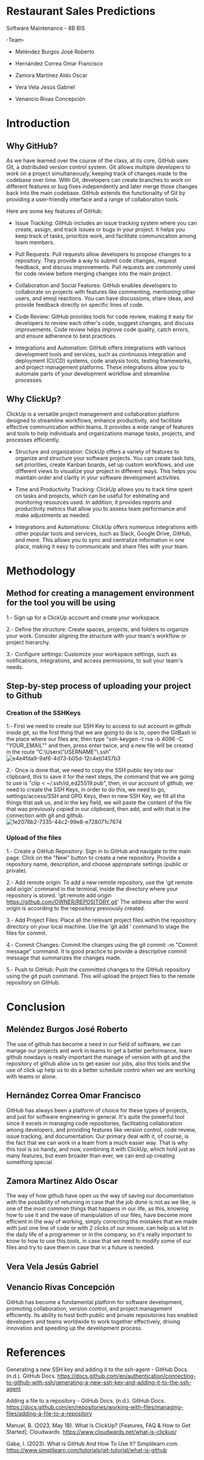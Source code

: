 # Restaurant Sales Predictions

Software Maintenance - 8B BIS

-Team-

- Meléndez Burgos José Roberto

- Hernández Correa Omar Francisco

- Zamora Martínez Aldo Oscar

- Vera Vela Jesús Gabriel

- Venancio Rivas Concepción

# Introduction 

## Why GitHub?
As we have learned over the course of the class, at its core, GitHub uses Git, a distributed version control system. Git allows multiple developers to work on a project simultaneously, keeping track of changes made to the codebase over time. With Git, developers can create branches to work on different features or bug fixes independently and later merge those changes back into the main codebase.
GitHub extends the functionality of Git by providing a user-friendly interface and a range of collaboration tools.

Here are some key features of GitHub:

- Issue Tracking: GitHub includes an issue tracking system where you can create, assign, and track issues or bugs in your project. It helps you keep track of tasks, prioritize work, and facilitate communication among team members.

- Pull Requests: Pull requests allow developers to propose changes to a repository. They provide a way to submit code changes, request feedback, and discuss improvements. Pull requests are commonly used for code review before merging changes into the main project.

- Collaboration and Social Features: GitHub enables developers to collaborate on projects with features like commenting, mentioning other users, and emoji reactions. You can have discussions, share ideas, and provide feedback directly on specific lines of code.

- Code Review: GitHub provides tools for code review, making it easy for developers to review each other's code, suggest changes, and discuss improvements. Code review helps improve code quality, catch errors, and ensure adherence to best practices.

- Integrations and Automation: GitHub offers integrations with various development tools and services, such as continuous integration and deployment (CI/CD) systems, code analysis tools, testing frameworks, and project management platforms. These integrations allow you to automate parts of your development workflow and streamline processes.


## Why ClickUp?
ClickUp is a versatile project management and collaboration platform designed to streamline workflows, enhance productivity, and facilitate effective communication within teams. It provides a wide range of features and tools to help individuals and organizations manage tasks, projects, and processes efficiently.
- Structure and organization: ClickUp offers a variety of features to organize and structure your software projects. You can create task lists, set priorities, create Kanban boards, set up custom workflows, and use different views to visualize your project in different ways. This helps you maintain order and clarity in your software development activities.

- Time and Productivity Tracking: ClickUp allows you to track time spent on tasks and projects, which can be useful for estimating and monitoring resources used. In addition, it provides reports and productivity metrics that allow you to assess team performance and make adjustments as needed.

- Integrations and Automations: ClickUp offers numerous integrations with other popular tools and services, such as Slack, Google Drive, GitHub, and more. This allows you to sync and centralize information in one place, making it easy to communicate and share files with your team.

# Methodology
## Method for creating a management environment for the tool you will be using
1.- Sign up for a ClickUp account and create your workspace.

2.- Define the structure: Create spaces, projects, and folders to organize your work. Consider aligning the structure with your team's workflow or project hierarchy.

3.- Configure settings: Customize your workspace settings, such as notifications, integrations, and access permissions, to suit your team's needs.


## Step-by-step process of uploading your project to Github
### Creation of the SSHKeys
1.- First we need to create our SSH Key to access to out account in github inside git, so the first thing that we are going to do is to, open the GitBash in the place where our files are, then type "ssh-keygen -t rsa -b 4096 -C "YOUR_EMAIL"" and then, press enter twice, and a new file will be created in the route "C:\Users\\"USERNAME"\\.ssh"
![e4e4fda9-9af6-4d73-b05d-12c4eb1457b3](https://github.com/AldoVM11/SoftwareMaintenancePage/assets/105750734/eef69ab7-c4b8-4c9f-989c-cea8d8fe7d7f)


2.- Once is done that, we need to copy the SSH public key into our clipboard, this to save it for the next steps, the command that we are going to use is "clip < ~/.ssh/id_ed25519.pub", then, in our account of github, we need to create the SSH Keys, in order to do this, we need to go, settings/access/SSH and GPG Keys, then in new SSH Key, we fill all the things that ask us, and in the key field, we will paste the content of the file that was previously copied in our clipboard, then add, and with that is the connection with git and github.
![1e2076b2-7335-44c2-99e8-e728071c7674](https://github.com/AldoVM11/SoftwareMaintenancePage/assets/105750734/6c486e11-0855-4641-894a-aa13f399cd82)

### Upload of the files
1.- Create a GitHub Repository: Sign in to GitHub and navigate to the main page. Click on the "New" button to create a new repository. Provide a repository name, description, and choose appropriate settings (public or private).

2.- Add remote origin: To add a new remote repository, use the 'git remote add origin' command in the terminal, inside the directory where your repository is stored. 'git remote add origin https://github.com/OWNER/REPOSITORY.git' The address after the word origin is according to the repository previously created.

3.- Add Project Files: Place all the relevant project files within the repository directory on your local machine. Use the 'git add ' command to stage the files for commit.

4.- Commit Changes: Commit the changes using the git commit -m "Commit message" command. It is good practice to provide a descriptive commit message that summarizes the changes made.

5.- Push to GitHub: Push the committed changes to the GitHub repository using the git push command. This will upload the project files to the remote repository on GitHub.

# Conclusion
## Meléndez Burgos José Roberto
The use of github has become a need in our field of software, we can manage our projects and work in teams to get a better performance, learn github nowdays is really important the manage of version with git and the repository of github allow us to get easier our jobs, also this tools and the use of click up help us to do a better schedule contro when we are working with teams or alone.

## Hernández Correa Omar Francisco
GitHub has always been a platform of choice for these types of projects, and just for software engineering in general. It's quite the powerful tool since it excels in managing code repositories, facilitating collaboration among developers, and providing features like version control, code review, issue tracking, and documentation. Our primary deal with it, of course, is the fact that we can work in a team from a much easier way. That is why this tool is so handy, and now, combining it with ClickUp, which hold just as many features, but even broader than ever, we can end up creating something special.

## Zamora Martínez Aldo Oscar
The way of how github have open us the way of saving our documentation with the possibility of returning in case that the job done is not as we like, is one of the most common things that happens in our life, as this, knowing how to use it and the ease of manipulation of our files, have become more efficient in the way of working, simply correcting the mistakes that we made with just one line of code or with 2 clicks of our mouse, can help us a lot in the daily life of a programmer or in the company, so it's really important to know to how to use this tools, in case that we need to modify some of our files and try to save them in case that in a future is needed.

## Vera Vela Jesús Gabriel


## Venancio Rivas Concepción
GitHub has become a fundamental platform for software development, promoting collaboration, version control, and project management efficiently. Its ability to host both public and private repositories has enabled developers and teams worldwide to work together effectively, driving innovation and speeding up the development process. 

# References

Generating a new SSH key and adding it to the ssh-agent - GitHub Docs. (n.d.). GitHub Docs. https://docs.github.com/en/authentication/connecting-to-github-with-ssh/generating-a-new-ssh-key-and-adding-it-to-the-ssh-agent

Adding a file to a repository - GitHub Docs. (n.d.). GitHub Docs. https://docs.github.com/en/repositories/working-with-files/managing-files/adding-a-file-to-a-repository

Manuel, B. (2023, May 18). What Is ClickUp? [Features, FAQ & How to Get Started]. Cloudwards. https://www.cloudwards.net/what-is-clickup/

Gaba, I. (2023). What is GitHub And How To Use It? Simplilearn.com. https://www.simplilearn.com/tutorials/git-tutorial/what-is-github
